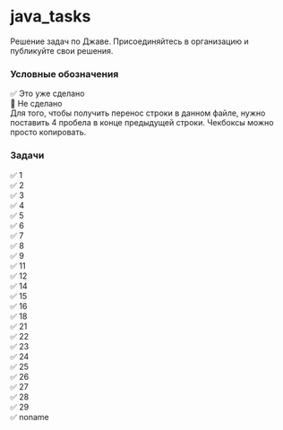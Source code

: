 # java_tasks
Решение задач по Джаве. Присоединяйтесь в организацию и публикуйте свои решения.
### Условные обозначения
:white_check_mark: Это уже сделано    
:black_square_button: Не сделано    
Для того, чтобы получить перенос строки в данном файле, нужно поставить 4 пробела в конце предыдущей строки. Чекбоксы можно просто копировать.
### Задачи
:white_check_mark: 1    
:white_check_mark: 2    
:white_check_mark: 3    
:white_check_mark: 4    
:white_check_mark: 5    
:white_check_mark: 6    
:white_check_mark: 7    
:white_check_mark: 8    
:white_check_mark: 9    
:white_check_mark: 11    
:white_check_mark: 12    
:white_check_mark: 14    
:white_check_mark: 15    
:white_check_mark: 16    
:white_check_mark: 18    
:white_check_mark: 21     
:white_check_mark: 22    
:white_check_mark: 23    
:white_check_mark: 24    
:white_check_mark: 25    
:white_check_mark: 26    
:white_check_mark: 27    
:white_check_mark: 28    
:white_check_mark: 29    
:white_check_mark: noname    